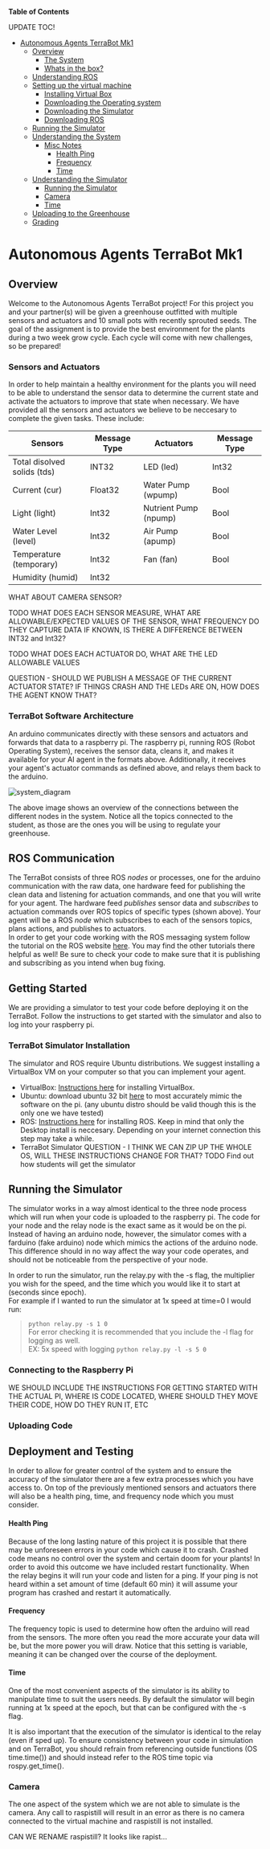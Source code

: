 <!-- markdown-toc start - Don't edit this section. Run M-x markdown-toc-refresh-toc -->
**Table of Contents**

UPDATE TOC!

- [Autonomous Agents TerraBot Mk1](#autonomous-agents-terrabot-mk1)
    - [Overview](#overview)
        - [The System](#the-system)
        - [Whats in the box?](#whats-in-the-box)
    - [Understanding ROS](#understanding-ros)
    - [Setting up the virtual machine](#setting-up-the-virtual-machine)
        - [Installing Virtual Box](#installing-virtual-box)
        - [Downloading the Operating system](#downloading-the-operating-system)
        - [Downloading the Simulator](#downloading-the-simulator)
        - [Downloading ROS](#downloading-ros)
    - [Running the Simulator](#running-the-simulator)
    - [Understanding the System](#understanding-the-system)
        - [Misc Notes](#misc-notes)
            - [Health Ping](#health-ping)
            - [Frequency](#frequency)
            - [Time](#time)
    - [Understanding the Simulator](#understanding-the-simulator)
        - [Running the Simulator](#running-the-simulator-1)
        - [Camera](#camera)
        - [Time](#time-1)
    - [Uploading to the Greenhouse](#uploading-to-the-greenhouse)
    - [Grading](#grading)

<!-- markdown-toc end -->

# Autonomous Agents TerraBot Mk1 #

## Overview ##
Welcome to the Autonomous Agents TerraBot project! For this project you and your partner(s) 
will be given a greenhouse outfitted with multiple sensors and actuators and 10 small pots
with recently sprouted seeds. The goal of the assignment is to provide the best environment
for the plants during a two week grow cycle. Each cycle will come with new challenges, so
be prepared!  

### Sensors and Actuators ###
In order to help maintain a healthy environment for the plants you will need to be able 
to understand the sensor data to determine the current state and activate the actuators
to improve that state when necessary.
We have provided all the sensors and actuators we believe to be neccesary to complete the 
given tasks. These include:  

| Sensors                     | Message Type | Actuators             | Message Type |
|-----------------------------|--------------|-----------------------|--------------|
| Total disolved solids (tds) | INT32        | LED (led)             | Int32        |
| Current (cur)               | Float32      | Water Pump (wpump)    | Bool         |
| Light (light)               | Int32        | Nutrient Pump (npump) | Bool         |
| Water Level (level)         | Int32        | Air Pump (apump)      | Bool         |
| Temperature (temporary)     | Int32        | Fan (fan)             | Bool         |
| Humidity (humid)            | Int32        |                       |              |

WHAT ABOUT CAMERA SENSOR?

TODO WHAT DOES EACH SENSOR MEASURE, WHAT ARE ALLOWABLE/EXPECTED VALUES OF THE SENSOR, WHAT FREQUENCY DO THEY CAPTURE DATA IF KNOWN, IS THERE A DIFFERENCE BETWEEN INT32 and Int32?

TODO WHAT DOES EACH ACTUATOR DO, WHAT ARE THE LED ALLOWABLE VALUES

QUESTION - SHOULD WE PUBLISH A MESSAGE OF THE CURRENT ACTUATOR STATE? IF THINGS CRASH AND THE LEDs ARE ON, HOW DOES THE AGENT KNOW THAT?

### TerraBot Software Architecture ###
An arduino communicates directly with these sensors and actuators and forwards that data to a raspberry pi. 
The raspberry pi, running ROS (Robot Operating System), receives the sensor data, cleans it, and makes it available
for your AI agent in the formats above. Additionally, it receives your agent's actuator commands as defined above, 
and relays them back to the arduino. 

![system_diagram](./system_diagram.jpg)

The above image shows an overview of the connections between the different nodes in the system.
Notice all the topics connected to the student, as those are the ones you will be using to 
regulate your greenhouse.

## ROS Communication ##
The TerraBot consists of three ROS <i>nodes</i> or processes, one for the arduino communication with the raw data, 
one hardware feed for publishing the clean data and listening for actuation commands, 
and one that you will write for your agent. 
The hardware feed <i>publishes</i> sensor data and <i>subscribes</i> to actuation commands over ROS topics 
of specific types (shown above). 
Your agent will be a ROS <i>node</i> which subscribes to each of the sensors topics, plans actions, and publishes to 
actuators.   
In order to get your code working with the ROS messaging system
follow the tutorial on the ROS website [here](https://wiki.ros.org/ROS/Tutorials).
You may find the other tutorials there helpful as well! Be sure to check 
your code to make sure that it is publishing and subscribing as you intend when bug fixing.

<!--## Understanding the System ##
As mentioned earlier, there are three ROS nodes in this system: the one you will provide, a relay node,
and the arduino. All communication to and from the arduino is done via the relay node, meaning you should
never access the same topics as the arduino. In the relay the data is translated from its raw input
to a more usable scale (or vice versa), this is done via an external interference file. In order to
reliably simulate errors which may happen by chance if run in the real world the interference file
may be malicious causing the relay to act incorrectly.-->


## Getting Started ##
We are providing a simulator to test your code before deploying it on the TerraBot. Follow the instructions to get
started with the simulator and also to log into your raspberry pi. 

### TerraBot Simulator Installation ###
The simulator and ROS require Ubuntu distributions. We suggest installing a VirtualBox VM on your computer so that you 
can implement your agent.
- VirtualBox: [Instructions here](https://www.wikihow.com/Install-VirtualBox) for installing 
VirtualBox.
- Ubuntu: download ubuntu 32 bit [here](https://ubuntu-mate.org/download/) to most
accurately mimic the software on the pi. (any ubuntu distro should be valid though this is the only one we have tested)
- ROS: [Instructions here](https://wiki.ros.org/melodic/Installation/Ubuntu_) for installing ROS.
Keep in mind that only the Desktop install is neccesary. Depending on your internet connection
this step may take a while.
- TerraBot Simulator 
QUESTION - I THINK WE CAN ZIP UP THE WHOLE OS, WILL THESE INSTRUCTIONS CHANGE FOR THAT?
TODO Find out how students will get the simulator

## Running the Simulator ##
The simulator works in a way almost identical to the three node process which will run when your
code is uploaded to the raspberry pi. The code for your node and the relay node is the exact same
as it would be on the pi. Instead of having an arduino node, however, the simulator comes with a 
farduino (fake arduino) node which mimics the actions of the arduino node. This difference should
in no way affect the way your code operates, and should not be noticeable from the perspective
of your node.

In order to run the simulator, run the relay.py with the -s flag, the multiplier you wish for the speed, 
and the time which you would like it to start at (seconds since epoch).  
For example if I wanted to run the simulator at 1x speed at time=0 I would run:  
>`python relay.py -s 1 0`  
For error checking it is recommended that you include the -l flag for logging as well.  
EX: 5x speed with logging
>`python relay.py -l -s 5 0`  

### Connecting to the Raspberry Pi ###
WE SHOULD INCLUDE THE INSTRUCTIONS FOR GETTING STARTED WITH THE ACTUAL PI, WHERE IS CODE LOCATED, WHERE SHOULD THEY MOVE THEIR CODE, HOW DO THEY RUN IT, ETC


### Uploading Code ###


## Deployment and Testing ##
In order to allow for greater control of the system and to ensure the accuracy of the simulator
there are a few extra processes which you have access to. On top of the previously mentioned sensors
and actuators there will also be a health ping, time, and frequency node which you must consider.

#### Health Ping ####
Because of the long lasting nature of this project it is possible that there may be unforeseen
errors in your code which cause it to crash. Crashed code means no control over the system and 
certain doom for your plants! In order to avoid this outcome we have included restart functionality.
When the relay begins it will run your code and listen for a ping. If your ping is not heard within
a set amount of time (default 60 min) it will assume your program has crashed and restart it automatically.

#### Frequency ####
The frequency topic is used to determine how often the arduino will read from the sensors. 
The more often you read the more accurate your data will be, but the more power you will draw.
Notice that this setting is variable, meaning it can be changed over the course of the deployment.

#### Time ####
One of the most convenient aspects of the simulator is its ability to manipulate time to 
suit the users needs. By default the simulator will begin running at 1x speed at the epoch,
but that can be configured with the -s flag.

It is also important that the execution of the simulator is identical to the relay (even if sped up). 
To ensure consistency between your code in simulation and on TerraBot, you should refrain from referencing outside functions
(OS time.time()) and should instead refer to the ROS time topic via rospy.get_time(). 

### Camera ###
The one aspect of the system which we are not able to simulate is the camera. Any call to 
raspistill will result in an error as there is no camera connected to the virtual machine
and raspistill is not installed.

CAN WE RENAME raspistill? It looks like rapist...

